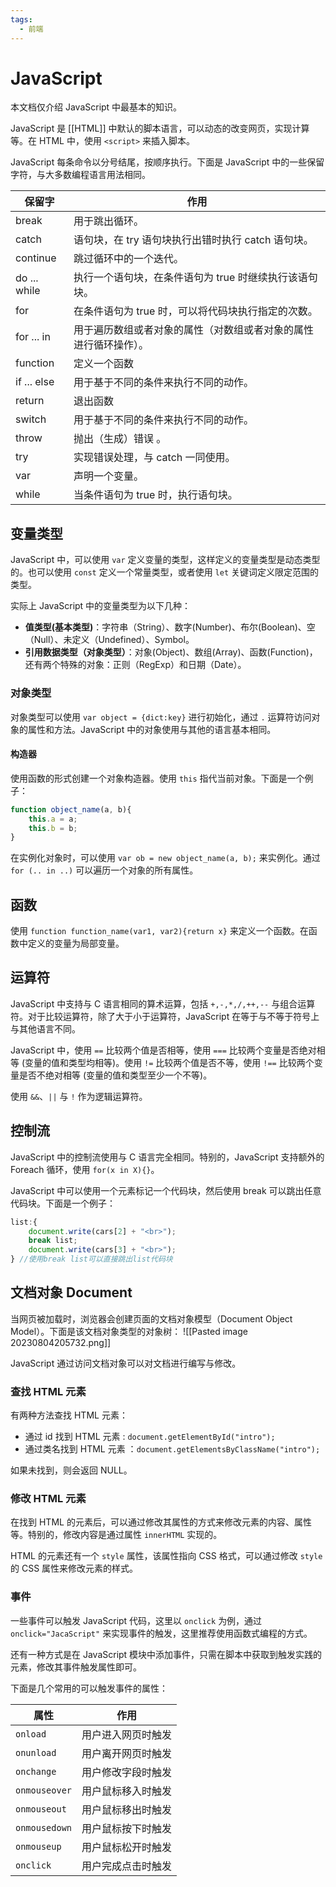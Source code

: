 ```yaml
---
tags:
  - 前端
---
```

# JavaScript

本文档仅介绍 JavaScript 中最基本的知识。

JavaScript 是 [[HTML]] 中默认的脚本语言，可以动态的改变网页，实现计算等。在 HTML 中，使用 `<script>` 来插入脚本。

JavaScript 每条命令以分号结尾，按顺序执行。下面是 JavaScript 中的一些保留字符，与大多数编程语言用法相同。

| 保留字       | 作用                                                             |
| ------------ | ---------------------------------------------------------------- |
| break        | 用于跳出循环。                                                   |
| catch        | 语句块，在 try 语句块执行出错时执行 catch 语句块。               |
| continue     | 跳过循环中的一个迭代。                                           |
| do ... while | 执行一个语句块，在条件语句为 true 时继续执行该语句块。           |
| for          | 在条件语句为 true 时，可以将代码块执行指定的次数。               |
| for ... in   | 用于遍历数组或者对象的属性（对数组或者对象的属性进行循环操作）。 |
| function     | 定义一个函数                                                     |
| if ... else  | 用于基于不同的条件来执行不同的动作。                             |
| return       | 退出函数                                                         |
| switch       | 用于基于不同的条件来执行不同的动作。                             |
| throw        | 抛出（生成）错误 。                                              |
| try          | 实现错误处理，与 catch 一同使用。                                |
| var          | 声明一个变量。                                                   |
| while        | 当条件语句为 true 时，执行语句块。                               |

## 变量类型

JavaScript 中，可以使用 `var` 定义变量的类型，这样定义的变量类型是动态类型的。也可以使用 `const` 定义一个常量类型，或者使用 `let` 关键词定义限定范围的类型。

实际上 JavaScript 中的变量类型为以下几种：
- **值类型(基本类型)**：字符串（String）、数字(Number)、布尔(Boolean)、空（Null）、未定义（Undefined）、Symbol。
- **引用数据类型（对象类型）**：对象(Object)、数组(Array)、函数(Function)，还有两个特殊的对象：正则（RegExp）和日期（Date）。

### 对象类型

对象类型可以使用 `var object = {dict:key}` 进行初始化，通过 `.` 运算符访问对象的属性和方法。JavaScript 中的对象使用与其他的语言基本相同。

#### 构造器

使用函数的形式创建一个对象构造器。使用 `this` 指代当前对象。下面是一个例子：
```JavaScript
function object_name(a, b){
	this.a = a;
	this.b = b;
}
```
在实例化对象时，可以使用 `var ob = new object_name(a, b);` 来实例化。通过 `for (.. in ..)` 可以遍历一个对象的所有属性。
## 函数

使用 `function function_name(var1, var2){return x}` 来定义一个函数。在函数中定义的变量为局部变量。

## 运算符

JavaScript 中支持与 C 语言相同的算术运算，包括 `+,-,*,/,++,--` 与组合运算符。对于比较运算符，除了大于小于运算符，JavaScript 在等于与不等于符号上与其他语言不同。

JavaScript 中，使用 `==` 比较两个值是否相等，使用 `===` 比较两个变量是否绝对相等 (变量的值和类型均相等)。使用 `!=` 比较两个值是否不等，使用 `!==` 比较两个变量是否不绝对相等 (变量的值和类型至少一个不等)。

使用 `&&`、`||` 与 `!` 作为逻辑运算符。

## 控制流

JavaScript 中的控制流使用与 C 语言完全相同。特别的，JavaScript 支持额外的 Foreach 循环，使用 `for(x in X){}`。

JavaScript 中可以使用一个元素标记一个代码块，然后使用 break 可以跳出任意代码块。下面是一个例子：
```JavaScript
list:{
	document.write(cars[2] + "<br>"); 
	break list; 
	document.write(cars[3] + "<br>");
} //使用break list可以直接跳出list代码块
```

## 文档对象 Document

当网页被加载时，浏览器会创建页面的文档对象模型（Document Object Model）。下面是该文档对象类型的对象树：
![[Pasted image 20230804205732.png]]

JavaScript 通过访问文档对象可以对文档进行编写与修改。

### 查找 HTML 元素

有两种方法查找 HTML 元素：
- 通过 id 找到 HTML 元素 : `document.getElementById("intro");`
- 通过类名找到 HTML 元素 ：`document.getElementsByClassName("intro");`

如果未找到，则会返回 NULL。

### 修改 HTML 元素

在找到 HTML 的元素后，可以通过修改其属性的方式来修改元素的内容、属性等。特别的，修改内容是通过属性 `innerHTML` 实现的。

HTML 的元素还有一个 `style` 属性，该属性指向 CSS 格式，可以通过修改 `style` 的 CSS 属性来修改元素的样式。

### 事件

一些事件可以触发 JavaScript 代码，这里以 `onclick` 为例，通过 `onclick="JacaScript"` 来实现事件的触发，这里推荐使用函数式编程的方式。

还有一种方式是在 JavaScript 模块中添加事件，只需在脚本中获取到触发实践的元素，修改其事件触发属性即可。

下面是几个常用的可以触发事件的属性：

| 属性          | 作用               |
| ------------- | ------------------ |
| `onload`      | 用户进入网页时触发 |
| `onunload`    | 用户离开网页时触发 |
| `onchange`    | 用户修改字段时触发 |
| `onmouseover` | 用户鼠标移入时触发 |
| `onmouseout`  | 用户鼠标移出时触发 |
| `onmousedown` | 用户鼠标按下时触发 |
| `onmouseup`   | 用户鼠标松开时触发 |
| `onclick`     | 用户完成点击时触发 |

